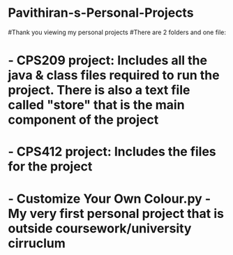 # Pavithiran-s-Personal-Projects

#Thank you viewing my personal projects
#There are 2 folders and one file:
# - CPS209 project: Includes all the java & class files required to run the project. There is also a text file called "store" that is the main component of the project
# - CPS412 project: Includes the files for the project
# - Customize Your Own Colour.py - My very first personal project that is outside coursework/university cirruclum
